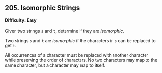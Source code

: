 ## 205. Isomorphic Strings

#### Difficulty: Easy

Given two strings ```s``` and ```t```, determine if they are _isomorphic_.

Two strings ```s``` and ```t``` are _isomorphic_ if the characters in ```s``` can be replaced to get ```t```.

All occurrences of a character must be replaced with another character while preserving the order of characters. No two characters may map to the same character, but a character may map to itself.
